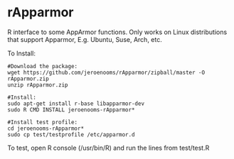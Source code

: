 rApparmor
=========

R interface to some AppArmor functions. Only works on Linux distributions that support Apparmor, E.g. Ubuntu, Suse, Arch, etc.

To Install:

    #Download the package:
    wget https://github.com/jeroenooms/rApparmor/zipball/master -O rApparmor.zip
    unzip rApparmor.zip
    
    #Install:
    sudo apt-get install r-base libapparmor-dev
    sudo R CMD INSTALL jeroenooms-rApparmor*
    
    #Install test profile:
    cd jeroenooms-rApparmor*
    sudo cp test/testprofile /etc/apparmor.d

To test, open R console (/usr/bin/R) and run the lines from test/test.R

